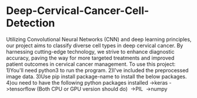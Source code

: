 # Deep-Cervical-Cancer-Cell-Detection
Utilizing Convolutional Neural Networks (CNN) and deep learning principles, our project aims to classify diverse cell types in deep cervical cancer. By harnessing cutting-edge technology, we strive to enhance diagnostic accuracy, paving the way for more targeted treatments and improved patient outcomes in cervical cancer management.
To use this project: 
1)You'll need python3 to run the program. 
2)I've included the preprocessed image data. 
3)Use pip install package-name to install the below packages. 
4)ou need to have the following python packages installed 
       ->keras 
       ->tensorflow (Both CPU or GPU version should do) 
       ->PIL 
       ->numpy

